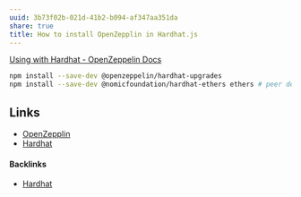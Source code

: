 ```yaml
---
uuid: 3b73f02b-021d-41b2-b094-af347aa351da
share: true
title: How to install OpenZepplin in Hardhat.js
---
```

[Using with Hardhat - OpenZeppelin Docs](https://docs.openzeppelin.com/upgrades-plugins/1.x/hardhat-upgrades)

``` bash
npm install --save-dev @openzeppelin/hardhat-upgrades
npm install --save-dev @nomicfoundation/hardhat-ethers ethers # peer dependencies
```

## Links

* [OpenZepplin](../1522137f-093c-4f7f-8719-eed40c3db26f)
* [Hardhat](../2ca7d8ef-95bc-4f40-94fb-2054b0717c3c)

#### Backlinks

* [Hardhat](/2ca7d8ef-95bc-4f40-94fb-2054b0717c3c)